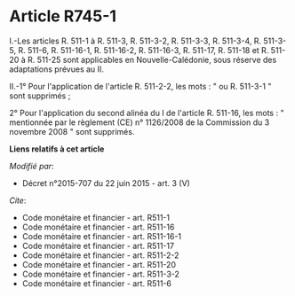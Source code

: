 # Article R745-1

I.-Les articles R. 511-1 à R. 511-3, R. 511-3-2, R. 511-3-3, R. 511-3-4, R. 511-3-5, R. 511-6, R. 511-16-1, R. 511-16-2, R.
511-16-3, R. 511-17, R. 511-18 et R. 511-20 à R. 511-25 sont applicables en Nouvelle-Calédonie, sous réserve des adaptations
prévues au II. 

II.-1° Pour l'application de l'article R. 511-2-2, les mots : " ou R. 511-3-1 " sont supprimés ; 

2° Pour l'application du second alinéa du I de l'article R. 511-16, les mots : " mentionnée par le règlement (CE) n°
1126/2008 de la Commission du 3 novembre 2008 " sont supprimés.

**Liens relatifs à cet article**

_Modifié par_:

  - Décret n°2015-707 du 22 juin 2015 - art. 3 (V)

_Cite_:

  - Code monétaire et financier - art. R511-1
  - Code monétaire et financier - art. R511-16
  - Code monétaire et financier - art. R511-16-1
  - Code monétaire et financier - art. R511-17
  - Code monétaire et financier - art. R511-2-2
  - Code monétaire et financier - art. R511-20
  - Code monétaire et financier - art. R511-3-2
  - Code monétaire et financier - art. R511-6
